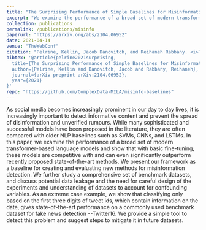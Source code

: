 ```yaml
---
title: "The Surprising Performance of Simple Baselines for Misinformation Detection"
excerpt: "We examine the performance of a broad set of modern transformer-based language models and show that with basic fine-tuning, these models are competitive with and can even significantly outperform recently proposed state-of-the-art methods"
collection: publications
permalink: /publications/misinfo
paperurl: "https://arxiv.org/abs/2104.06952"
date: 2021-04-14
venue: "TheWebConf"
citation: "Pelrine, Kellin, Jacob Danovitch, and Reihaneh Rabbany. <i>The Surprising Performance of Simple Baselines for Misinformation Detection.</i> arXiv preprint arXiv:2104.06952 (2021)."
bibtex: '@article{pelrine2021surprising,
  title={The Surprising Performance of Simple Baselines for Misinformation Detection},
  author={Pelrine, Kellin and Danovitch, Jacob and Rabbany, Reihaneh},
  journal={arXiv preprint arXiv:2104.06952},
  year={2021}
}'
repo: "https://github.com/ComplexData-MILA/misinfo-baselines"
---
```


As social media becomes increasingly prominent in our day to day lives, it is increasingly important to detect informative content and prevent the spread of disinformation and unverified rumours. While many sophisticated and successful models have been proposed in the literature, they are often compared with older NLP baselines such as SVMs, CNNs, and LSTMs. In this paper, we examine the performance of a broad set of modern transformer-based language models and show that with basic fine-tuning, these models are competitive with and can even significantly outperform recently proposed state-of-the-art methods. We present our framework as a baseline for creating and evaluating new methods for misinformation detection. We further study a comprehensive set of benchmark datasets, and discuss potential data leakage and the need for careful design of the experiments and understanding of datasets to account for confounding variables. As an extreme case example, we show that classifying only based on the first three digits of tweet ids, which contain information on the date, gives state-of-the-art performance on a commonly used benchmark dataset for fake news detection --Twitter16. We provide a simple tool to detect this problem and suggest steps to mitigate it in future datasets.